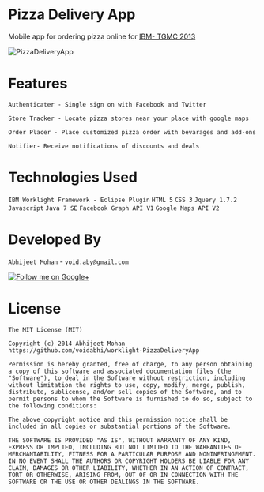 Pizza Delivery App
==========================
Mobile app for ordering pizza online for [IBM- TGMC 2013](http://ibmtgmc.com/content/about-tgmc)

![PizzaDeliveryApp](https://raw.githubusercontent.com/voidabhi/worklight-PizzaDeliveryApp/screenshot/screenshot.png)

Features
==========================

`Authenticater - Single sign on with Facebook and Twitter `

`Store Tracker - Locate pizza stores near your place with google maps`

`Order Placer - Place customized pizza order with bevarages and add-ons`

`Notifier- Receive notifications of discounts and deals`


Technologies Used
==========================

`IBM Worklight Framework - Eclipse Plugin`
`HTML 5`
`CSS 3`
`Jquery 1.7.2`
`Javascript`
`Java 7 SE`
`Facebook Graph API V1`
`Google Maps API V2`

Developed By
============

`Abhijeet Mohan` - `void.aby@gmail.com`

<a href="https://plus.google.com/104070882148677917719/about">
  <img alt="Follow me on Google+"
       src="http://data.pkmmte.com/temp/social_google_plus_logo.png" />
</a>



License
==========================

```
The MIT License (MIT)

Copyright (c) 2014 Abhijeet Mohan - https://github.com/voidabhi/worklight-PizzaDeliveryApp

Permission is hereby granted, free of charge, to any person obtaining a copy of this software and associated documentation files (the "Software"), to deal in the Software without restriction, including without limitation the rights to use, copy, modify, merge, publish, distribute, sublicense, and/or sell copies of the Software, and to permit persons to whom the Software is furnished to do so, subject to the following conditions:

The above copyright notice and this permission notice shall be included in all copies or substantial portions of the Software.

THE SOFTWARE IS PROVIDED "AS IS", WITHOUT WARRANTY OF ANY KIND, EXPRESS OR IMPLIED, INCLUDING BUT NOT LIMITED TO THE WARRANTIES OF MERCHANTABILITY, FITNESS FOR A PARTICULAR PURPOSE AND NONINFRINGEMENT. IN NO EVENT SHALL THE AUTHORS OR COPYRIGHT HOLDERS BE LIABLE FOR ANY CLAIM, DAMAGES OR OTHER LIABILITY, WHETHER IN AN ACTION OF CONTRACT, TORT OR OTHERWISE, ARISING FROM, OUT OF OR IN CONNECTION WITH THE SOFTWARE OR THE USE OR OTHER DEALINGS IN THE SOFTWARE.
```
